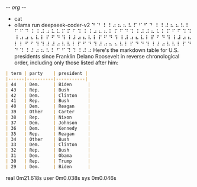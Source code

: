 -*- org -*-

+ cat
+ ollama run deepseek-coder-v2
⠙ ⠙ ⠸ ⠸ ⠴ ⠦ ⠦ ⠧ ⠏ ⠋ ⠋ ⠙ ⠸ ⠸ ⠼ ⠦ ⠦ ⠧ ⠇ ⠋ ⠋ ⠙ ⠸ ⠸ ⠼ ⠴ ⠧ ⠧ ⠏ ⠏ ⠋ ⠹ ⠸ ⠸ ⠴ ⠦ ⠦ ⠇ ⠏ ⠋ ⠙ ⠹ ⠸ ⠼ ⠼ ⠦ ⠧ ⠇ ⠏ ⠋ ⠋ ⠹ ⠹ ⠸ ⠴ ⠴ ⠦ ⠧ ⠇ ⠏ ⠋ ⠙ ⠹ ⠸ ⠼ ⠴ ⠦ ⠧ ⠇ ⠏ ⠋ ⠙ ⠹ ⠸ ⠼ ⠴ ⠦ ⠧ ⠇ ⠏ ⠋ ⠙ ⠹ ⠸ ⠼ ⠴ ⠦ ⠇ ⠇ ⠋ ⠋ ⠹ ⠹ ⠼ ⠼ ⠴ ⠧ ⠧ ⠇ ⠏ ⠋ ⠙ ⠹ ⠼ ⠴ ⠦ ⠦ ⠧ ⠇ ⠏ ⠙ ⠙ ⠹ ⠸ ⠼ ⠴ ⠧ ⠧ ⠇ ⠏ ⠙ ⠙ ⠹ ⠸ ⠼ ⠴ ⠦ ⠧ ⠇ ⠋ ⠋ ⠹ ⠹ ⠸ ⠼ ⠴  Here's the markdown table for U.S. presidents since Franklin Delano Roosevelt in reverse chronological order, including only those listed after him:

```markdown
| term | party    | president |
|------|----------|-----------|
| 44   | Dem.     | Biden      |
| 43   | Rep.     | Bush       |
| 42   | Dem.     | Clinton    |
| 41   | Rep.     | Bush       |
| 40   | Dem.     | Reagan     |
| 39   | Other    | Carter     |
| 38   | Rep.     | Nixon      |
| 37   | Dem.     | Johnson    |
| 36   | Dem.     | Kennedy    |
| 35   | Rep.     | Reagan     |
| 34   | Other    | Bush       |
| 33   | Dem.     | Clinton    |
| 32   | Rep.     | Bush       |
| 31   | Dem.     | Obama      |
| 30   | Rep.     | Trump      |
| 29   | Dem.     | Biden      |
```


real	0m21.618s
user	0m0.038s
sys	0m0.046s
